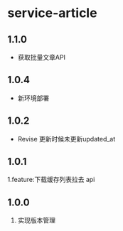 # service-article

## 1.1.0
- 获取批量文章API

## 1.0.4
- 新环境部署

## 1.0.2
- Revise 更新时候未更新updated_at

## 1.0.1
1.feature:下载缓存列表拉去 api

## 1.0.0
1. 实现版本管理
